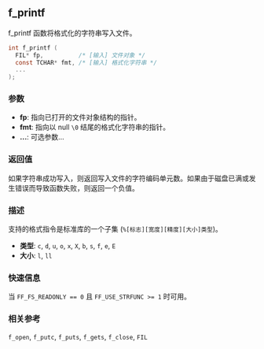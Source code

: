 ## f_printf

f_printf 函数将格式化的字符串写入文件。

```c
int f_printf (
  FIL* fp,          /* [输入] 文件对象 */
  const TCHAR* fmt, /* [输入] 格式化字符串 */
  ...
);
```

### 参数

*   **fp**: 指向已打开的文件对象结构的指针。
*   **fmt**: 指向以 null `\0` 结尾的格式化字符串的指针。
*   **...**: 可选参数...

### 返回值

如果字符串成功写入，则返回写入文件的字符编码单元数。如果由于磁盘已满或发生错误而导致函数失败，则返回一个负值。

### 描述

支持的格式指令是标准库的一个子集 (`%[标志][宽度][精度][大小]类型`)。
*   **类型**: `c`, `d`, `u`, `o`, `x`, `X`, `b`, `s`, `f`, `e`, `E`
*   **大小**: `l`, `ll`

### 快速信息

当 `FF_FS_READONLY == 0` 且 `FF_USE_STRFUNC >= 1` 时可用。

### 相关参考

`f_open`, `f_putc`, `f_puts`, `f_gets`, `f_close`, `FIL`
